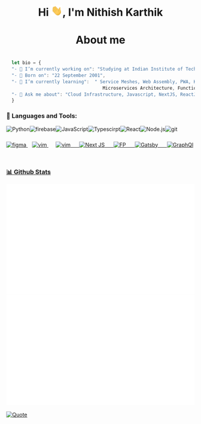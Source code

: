 
<h1 align="center">Hi <img src="https://raw.githubusercontent.com/ABSphreak/ABSphreak/master/gifs/Hi.gif" width="30px">, I'm Nithish Karthik</h1>



<h1 align="center">About me </h1>



```javascript
  
  let bio = {
  "- 🔭 I’m currently working on": "Studying at Indian Institute of Technology, Varanasi" ,
  "- 👶 Born on": "22 September 2001",
  "- 🌱 I’m currently learning":  " Service Meshes, Web Assembly, PWA, Kubernetes,
                                    Microservices Architecture, Functional Programming, Lua",
  "- 💬 Ask me about": "Cloud Infrastructure, Javascript, NextJS, ReactJS, HTML, CSS, NodeJS, MERN Stack", 
  }
```



### 🔨 Languages and Tools:

<a href="https://www.python.org" target="_blank"><img align="left" alt="Python" height ="42px" src="https://raw.githubusercontent.com/rahul-jha98/github_readme_icons/main/language_and_tools/square/python/python.svg"></a>
<a href="https://firebase.google.com/" target="_blank"> <img align="left" src="https://raw.githubusercontent.com/rahul-jha98/github_readme_icons/main/language_and_tools/square/firebase/firebase.svg" alt="firebase" height ="42px"/> </a>
<a href="https://developer.mozilla.org/en-US/docs/Web/JavaScript" target="_blank"> <img align="left" alt="JavaScript" height ="42px"  src="https://raw.githubusercontent.com/rahul-jha98/github_readme_icons/main/language_and_tools/square/javascript/javascript.svg"> </a>
<a href="https://www.typescriptlang.org/" target="_blank"><img align="left" alt="Typescirpt" height ="42px" src="https://raw.githubusercontent.com/rahul-jha98/github_readme_icons/main/language_and_tools/square/typescript/typescript.svg"></a>
<a href="https://reactjs.org/" target="_blank"> <img align="left" alt="React" height ="42px" src="https://raw.githubusercontent.com/rahul-jha98/github_readme_icons/main/language_and_tools/square/react/react.svg"></a>
<a href="https://nodejs.org" target="_blank"><img align="left" alt="Node.js" height ="42px" src="https://raw.githubusercontent.com/rahul-jha98/github_readme_icons/main/language_and_tools/square/node/node.svg"></a>
<a href="https://git-scm.com/" target="_blank"> <img src="https://raw.githubusercontent.com/rahul-jha98/github_readme_icons/main/language_and_tools/square/git-scm/git-scm.svg" align="left" alt="git" height='42px'/> </a>
<a href="https://www.figma.com/" target="_blank"> <img src="https://raw.githubusercontent.com/rahul-jha98/github_readme_icons/main/language_and_tools/square/figma/figma.svg" alt="figma" height='42px'/> </a>
&nbsp;&nbsp;
<a href="https://www.vim.org" target="_blank"> <img src="https://upload.wikimedia.org/wikipedia/commons/9/9f/Vimlogo.svg" alt="vim" height='38px'/> </a>
&nbsp;&nbsp;&nbsp;&nbsp;
<a href="https://webassembly.org" target="_blank"> <img src="https://upload.wikimedia.org/wikipedia/commons/1/1f/WebAssembly_Logo.svg" alt="vim" height='38px'/> 
&nbsp;&nbsp;&nbsp;&nbsp;
 <a href="https://nextjs.org/" target="_blank"> <img src="https://buttercms.com/static/images/tech_banners/Nextjs.b8a717322c08.png" alt="Next JS" height='38px'/> 
&nbsp;&nbsp;&nbsp;&nbsp;
 <a href="https://en.wikipedia.org/wiki/Functional_programming" target="_blank"> <img src="https://res.cloudinary.com/practicaldev/image/fetch/s--3d4DOs97--/c_imagga_scale,f_auto,fl_progressive,h_420,q_auto,w_1000/https://dev-to-uploads.s3.amazonaws.com/i/6jhpy2zmf4s57a76vhoq.png" alt="FP" height='38px'/> 
   &nbsp;&nbsp;&nbsp;&nbsp;
<a href="https://www.gatsbyjs.com/" target="_blank"> <img src="https://www.gatsbyjs.com/Gatsby-Monogram.svg" alt="Gatsby" height='38px'/>
    &nbsp;&nbsp;&nbsp;&nbsp;
  <a href="https://graphql.org/" target="_blank"> <img src="https://upload.wikimedia.org/wikipedia/commons/1/17/GraphQL_Logo.svg" alt="GraphQl" height='38px'/>

   <br>


### 📊 Github Stats
  
![Stats Overview](https://raw.githubusercontent.com/sudo-NithishKarthik/github-stats-transparent/output/generated/overview.svg)
![Most Used Languages](https://raw.githubusercontent.com/sudo-NithishKarthik/github-stats-transparent/output/generated/languages.svg)

![Quote](https://github-readme-quotes.herokuapp.com/quote?theme=dark&animation=grow_out_in)
